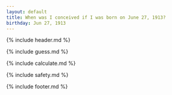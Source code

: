 ```yaml
---
layout: default
title: When was I conceived if I was born on June 27, 1913?
birthday: Jun 27, 1913
---
```


{% include header.md %}

{% include guess.md %}

{% include calculate.md %}

{% include safety.md %}

{% include footer.md %}



